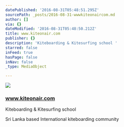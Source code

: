 ```yaml
---
datePublished: '2016-08-31T05:48:51.295Z'
sourcePath: _posts/2016-08-31-wwwkiteonaircom.md
author: []
via: {}
dateModified: '2016-08-31T05:48:50.212Z'
title: www.kiteonair.com
publisher: {}
description: 'Kiteboarding & Kitesurfing school '
starred: false
inFeed: true
hasPage: false
inNav: false
_type: MediaObject

---
```

![](https://the-grid-user-content.s3-us-west-2.amazonaws.com/dd5bf117-f1d9-4165-8962-6d37c275ced6.jpg)

### www.kiteonair.com

Kiteboarding & Kitesurfing school

Sri Lanka based International kiteboarding community